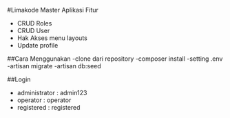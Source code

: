 #Limakode Master Aplikasi
Fitur
- CRUD Roles
- CRUD User
- Hak Akses menu layouts
- Update profile

##Cara Menggunakan
-clone dari repository
-composer install
-setting .env
-artisan migrate
-artisan db:seed

##Login
- administrator : admin123
- operator : operator
- registered : registered
